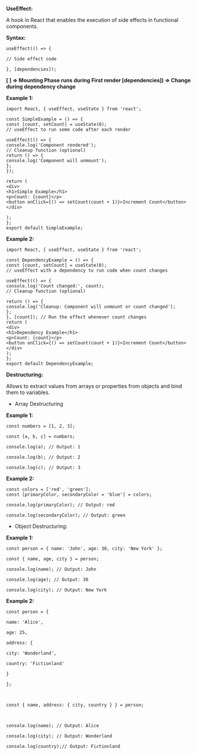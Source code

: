 **UseEffect:**

   A hook in React that enables the execution of side effects in
   functional components.

**Syntax:**

    useEffect(() => {
    
    // Side effect code
    
    }, [dependencies]);

  

**[ ] => Mounting Phase runs during First render
[dependencies]) => Change during dependency change**

**Example 1:**

    import React, { useEffect, useState } from 'react';
    
    const SimpleExample = () => {
    const [count, setCount] = useState(0);
    // useEffect to run some code after each render
    
    useEffect(() => {
    console.log('Component rendered');
    // Cleanup function (optional)
    return () => {
    console.log('Component will unmount');
    };
    });
    
    return (
    <div>
    <h1>Simple Example</h1>
    <p>Count: {count}</p>
    <button onClick={() => setCount(count + 1)}>Increment Count</button>
    </div>
    
    );  
    };
    export default SimpleExample;

**Example 2:**  

    import React, { useEffect, useState } from 'react';
    
    const DependencyExample = () => {
    const [count, setCount] = useState(0);
    // useEffect with a dependency to run code when count changes
    
    useEffect(() => {
    console.log('Count changed:', count);
    // Cleanup function (optional)
   
    return () => {
    console.log('Cleanup: Component will unmount or count changed');
    };
    }, [count]); // Run the effect whenever count changes
    return (
    <div>
    <h1>Dependency Example</h1>
    <p>Count: {count}</p>
    <button onClick={() => setCount(count + 1)}>Increment Count</button>
    </div>
    );
    };
    export default DependencyExample;

**Destructuring:**

Allows to extract values from arrays or properties from objects and bind them to variables.


 - Array Destructuring


**Example 1:**

    const numbers = [1, 2, 3];
    
    const [a, b, c] = numbers;
    
    console.log(a); // Output: 1
    
    console.log(b); // Output: 2
    
    console.log(c); // Output: 3

**Example 2:**

    const colors = ['red', 'green'];
    const [primaryColor, secondaryColor = 'blue'] = colors;
    
    console.log(primaryColor); // Output: red
    
    console.log(secondaryColor); // Output: green

 
 
 - Object Destructuring:


**Example 1:**

    const person = { name: 'John', age: 30, city: 'New York' };
    
    const { name, age, city } = person;
    
    console.log(name); // Output: John
    
    console.log(age); // Output: 30
    
    console.log(city); // Output: New York

**Example 2:**

    const person = {
    
    name: 'Alice',
    
    age: 25,
    
    address: {
    
    city: 'Wonderland',
    
    country: 'Fictionland'
    
    }
    
    };
    
      
    
    const { name, address: { city, country } } = person;
    
      
    
    console.log(name); // Output: Alice
    
    console.log(city); // Output: Wonderland
    
    console.log(country);// Output: Fictionland

